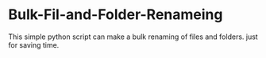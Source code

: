 # Bulk-Fil-and-Folder-Renameing
This simple python script can make a bulk renaming of files and folders. just for saving time.
